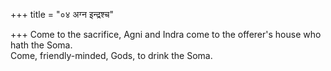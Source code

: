 +++
title = "०४ अग्न इन्द्रश्च"

+++
Come to the sacrifice, Agni and Indra come to the offerer's house who hath the Soma.  
     Come, friendly-minded, Gods, to drink the Soma.
